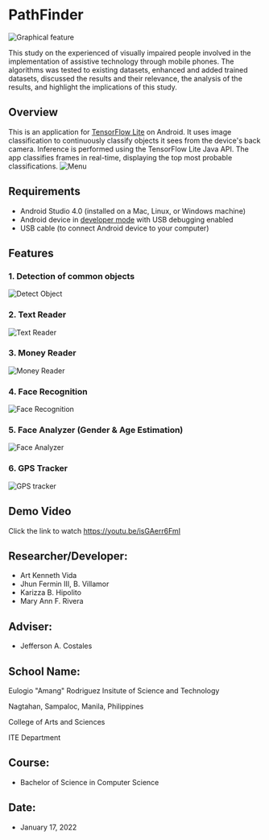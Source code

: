 # PathFinder

![Graphical feature](https://user-images.githubusercontent.com/106217907/171543093-c84fe5e5-69db-4cd2-ac34-a2dea168c2d0.jpg)

This study on the experienced of visually impaired people involved in the implementation of assistive technology through mobile phones. The algorithms was tested to existing datasets, enhanced and added trained datasets, discussed the results and their relevance, the analysis of the results, and highlight the implications of this study.

## Overview
This is an application for [TensorFlow Lite](https://www.tensorflow.org/lite) on Android. It uses image classification to continuously classify objects it sees from the device's back camera. Inference is performed using the TensorFlow Lite Java API. The app classifies frames in real-time, displaying the top most probable classifications.
![Menu](https://user-images.githubusercontent.com/106217907/171542945-4c369296-98ef-4682-86ba-a80f3c5d84f6.jpg)

## Requirements
*   Android Studio 4.0 (installed on a Mac, Linux, or Windows machine)
*   Android device in [developer mode](https://developer.android.com/studio/debug/dev-options) with USB debugging enabled
*   USB cable (to connect Android device to your computer)

## Features
### 1. Detection of common objects
![Detect Object](https://user-images.githubusercontent.com/106217907/171542959-200f9c7d-6941-4d15-9d19-e4613f8259a0.jpg)
### 2. Text Reader
![Text Reader](https://user-images.githubusercontent.com/106217907/171542966-735cdd56-39e6-42bc-bf9c-eb1701f35441.jpg)
### 3. Money Reader
![Money Reader](https://user-images.githubusercontent.com/106217907/171542973-1c02d216-a76a-4362-aced-c837666b4d67.jpg)
### 4. Face Recognition
![Face Recognition](https://user-images.githubusercontent.com/106217907/171542988-329de313-97e3-480f-be11-cfbd336bca92.jpg)
### 5. Face Analyzer (Gender & Age Estimation)
![Face Analyzer](https://user-images.githubusercontent.com/106217907/171543450-73faa700-73f4-4db9-9ef5-ca4cc47a1f47.jpg)
### 6. GPS Tracker
![GPS tracker](https://user-images.githubusercontent.com/106217907/171542995-2953cc09-0a24-454b-a146-49e44c1c27d0.jpg)

## Demo Video
Click the link to watch https://youtu.be/isGAerr6FmI

## Researcher/Developer:
* Art Kenneth Vida
* Jhun Fermin III, B. Villamor
* Karizza B. Hipolito
* Mary Ann F. Rivera

## Adviser: 
* Jefferson A. Costales

## School Name:
Eulogio "Amang" Rodriguez Insitute of Science and Technology

Nagtahan, Sampaloc, Manila, Philippines

College of Arts and Sciences

ITE Department

## Course: 
* Bachelor of Science in Computer Science

## Date: 
* January 17, 2022
